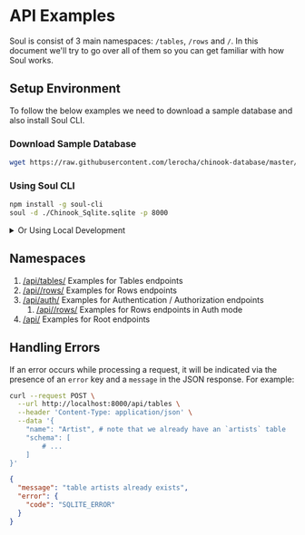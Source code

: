 # API Examples

Soul is consist of 3 main namespaces: `/tables`, `/rows` and `/`. In this document we'll try to go over all of them so you can get familiar with how Soul works.

## Setup Environment

To follow the below examples we need to download a sample database and also install Soul CLI.

### Download Sample Database

```bash
wget https://raw.githubusercontent.com/lerocha/chinook-database/master/ChinookDatabase/DataSources/Chinook_Sqlite.sqlite # Download sample sqlite database
```

### Using Soul CLI

```bash
npm install -g soul-cli
soul -d ./Chinook_Sqlite.sqlite -p 8000
```

<details>
  <summary>Or Using Local Development</summary>

```bash
git clone https://github.com/thevahidal/soul # Clone project
npm install # Install dependencies
npm link # might need `sudo`
soul -d ./Chinook_Sqlite.sqlite -p 8000
```

</details>

## Namespaces

1. [/api/tables/](api/tables-examples.md) Examples for Tables endpoints
2. [/api/<table-name>/rows/](api/rows-examples.md) Examples for Rows endpoints
3. [/api/auth/](api/auth-examples.md) Examples for Authentication / Authorization endpoints
   1. [/api/<table-name>/rows/](api/rows-auth-examples.md) Examples for Rows endpoints in Auth mode
4. [/api/](api/root-examples.md) Examples for Root endpoints

## Handling Errors

If an error occurs while processing a request, it will be indicated via the presence of an `error` key and a `message` in the JSON response. For example:

```bash
curl --request POST \
  --url http://localhost:8000/api/tables \
  --header 'Content-Type: application/json' \
  --data '{
	"name": "Artist", # note that we already have an `artists` table
	"schema": [
		# ...
	]
}'
```

```json
{
  "message": "table artists already exists",
  "error": {
    "code": "SQLITE_ERROR"
  }
}
```
